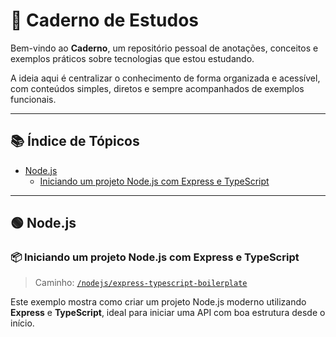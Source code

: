 # 📘 Caderno de Estudos

Bem-vindo ao **Caderno**, um repositório pessoal de anotações, conceitos e exemplos práticos sobre tecnologias que estou estudando.

A ideia aqui é centralizar o conhecimento de forma organizada e acessível, com conteúdos simples, diretos e sempre acompanhados de exemplos funcionais.

---

## 📚 Índice de Tópicos

- [Node.js](#nodejs)
  - [Iniciando um projeto Node.js com Express e TypeScript](./nodejs/express-typescript-boilerplate)

---

## 🟢 Node.js

### 📦 Iniciando um projeto Node.js com Express e TypeScript

> Caminho: [`/nodejs/express-typescript-boilerplate`](./nodejs/express-typescript-boilerplate)

Este exemplo mostra como criar um projeto Node.js moderno utilizando **Express** e **TypeScript**, ideal para iniciar uma API com boa estrutura desde o início.

